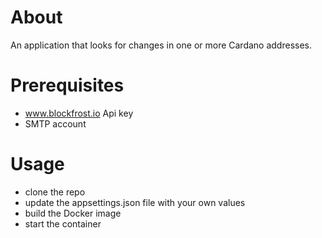 # About
An application that looks for changes in one or more Cardano addresses.

# Prerequisites
- www.blockfrost.io Api key
- SMTP account

# Usage
- clone the repo
- update the appsettings.json file with your own values
- build the Docker image
- start the container
